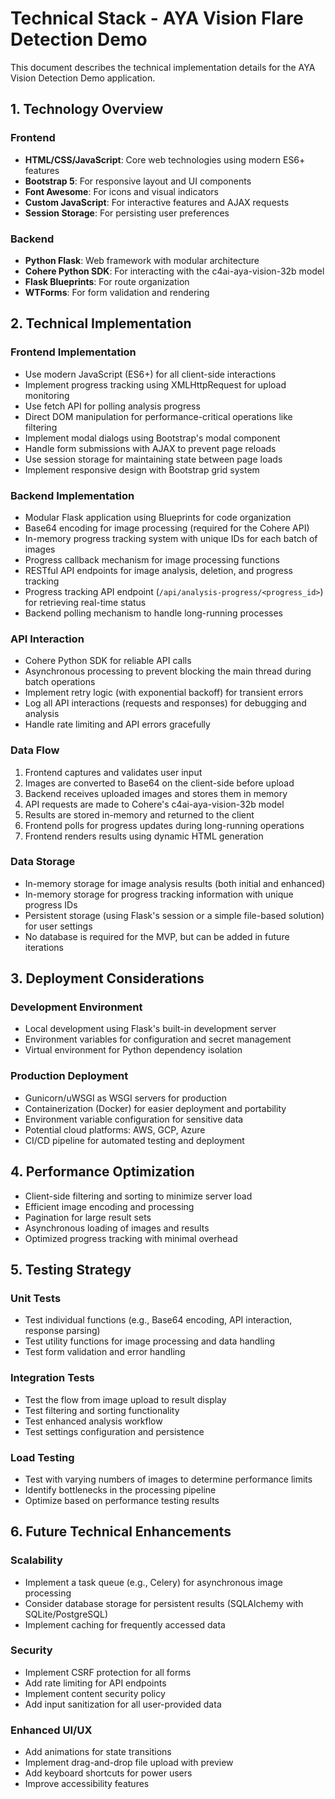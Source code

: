 # Technical Stack - AYA Vision Flare Detection Demo

This document describes the technical implementation details for the AYA Vision Detection Demo application.

## 1. Technology Overview

### Frontend
- **HTML/CSS/JavaScript**: Core web technologies using modern ES6+ features
- **Bootstrap 5**: For responsive layout and UI components
- **Font Awesome**: For icons and visual indicators
- **Custom JavaScript**: For interactive features and AJAX requests
- **Session Storage**: For persisting user preferences

### Backend
- **Python Flask**: Web framework with modular architecture
- **Cohere Python SDK**: For interacting with the c4ai-aya-vision-32b model
- **Flask Blueprints**: For route organization
- **WTForms**: For form validation and rendering

## 2. Technical Implementation

### Frontend Implementation
- Use modern JavaScript (ES6+) for all client-side interactions
- Implement progress tracking using XMLHttpRequest for upload monitoring
- Use fetch API for polling analysis progress
- Direct DOM manipulation for performance-critical operations like filtering
- Implement modal dialogs using Bootstrap's modal component
- Handle form submissions with AJAX to prevent page reloads
- Use session storage for maintaining state between page loads
- Implement responsive design with Bootstrap grid system

### Backend Implementation
- Modular Flask application using Blueprints for code organization
- Base64 encoding for image processing (required for the Cohere API)
- In-memory progress tracking system with unique IDs for each batch of images
- Progress callback mechanism for image processing functions
- RESTful API endpoints for image analysis, deletion, and progress tracking
- Progress tracking API endpoint (`/api/analysis-progress/<progress_id>`) for retrieving real-time status
- Backend polling mechanism to handle long-running processes

### API Interaction
- Cohere Python SDK for reliable API calls
- Asynchronous processing to prevent blocking the main thread during batch operations
- Implement retry logic (with exponential backoff) for transient errors
- Log all API interactions (requests and responses) for debugging and analysis
- Handle rate limiting and API errors gracefully

### Data Flow
1. Frontend captures and validates user input
2. Images are converted to Base64 on the client-side before upload
3. Backend receives uploaded images and stores them in memory
4. API requests are made to Cohere's c4ai-aya-vision-32b model
5. Results are stored in-memory and returned to the client
6. Frontend polls for progress updates during long-running operations
7. Frontend renders results using dynamic HTML generation

### Data Storage
- In-memory storage for image analysis results (both initial and enhanced)
- In-memory storage for progress tracking information with unique progress IDs
- Persistent storage (using Flask's session or a simple file-based solution) for user settings
- No database is required for the MVP, but can be added in future iterations

## 3. Deployment Considerations

### Development Environment
- Local development using Flask's built-in development server
- Environment variables for configuration and secret management
- Virtual environment for Python dependency isolation

### Production Deployment
- Gunicorn/uWSGI as WSGI servers for production
- Containerization (Docker) for easier deployment and portability
- Environment variable configuration for sensitive data
- Potential cloud platforms: AWS, GCP, Azure
- CI/CD pipeline for automated testing and deployment

## 4. Performance Optimization
- Client-side filtering and sorting to minimize server load
- Efficient image encoding and processing
- Pagination for large result sets
- Asynchronous loading of images and results
- Optimized progress tracking with minimal overhead

## 5. Testing Strategy

### Unit Tests
- Test individual functions (e.g., Base64 encoding, API interaction, response parsing)
- Test utility functions for image processing and data handling
- Test form validation and error handling

### Integration Tests
- Test the flow from image upload to result display
- Test filtering and sorting functionality
- Test enhanced analysis workflow
- Test settings configuration and persistence

### Load Testing
- Test with varying numbers of images to determine performance limits
- Identify bottlenecks in the processing pipeline
- Optimize based on performance testing results

## 6. Future Technical Enhancements

### Scalability
- Implement a task queue (e.g., Celery) for asynchronous image processing
- Consider database storage for persistent results (SQLAlchemy with SQLite/PostgreSQL)
- Implement caching for frequently accessed data

### Security
- Implement CSRF protection for all forms
- Add rate limiting for API endpoints
- Implement content security policy
- Add input sanitization for all user-provided data

### Enhanced UI/UX
- Add animations for state transitions
- Implement drag-and-drop file upload with preview
- Add keyboard shortcuts for power users
- Improve accessibility features 